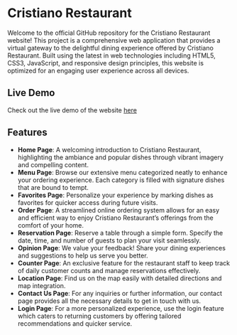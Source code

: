 # Cristiano Restaurant

Welcome to the official GitHub repository for the Cristiano Restaurant website! This project is a comprehensive web application that provides a virtual gateway to the delightful dining experience offered by Cristiano Restaurant. Built using the latest in web technologies including HTML5, CSS3, JavaScript, and responsive design principles, this website is optimized for an engaging user experience across all devices.

## Live Demo

Check out the live demo of the website [here](https://mohammadabushams.github.io/Restaurant-App-HTML-CSS-JS/)

## Features

- **Home Page**: A welcoming introduction to Cristiano Restaurant, highlighting the ambiance and popular dishes through vibrant imagery and compelling content.
- **Menu Page**: Browse our extensive menu categorized neatly to enhance your ordering experience. Each category is filled with signature dishes that are bound to tempt.
- **Favorites Page**: Personalize your experience by marking dishes as favorites for quicker access during future visits.
- **Order Page**: A streamlined online ordering system allows for an easy and efficient way to enjoy Cristiano Restaurant’s offerings from the comfort of your home.
- **Reservation Page**: Reserve a table through a simple form. Specify the date, time, and number of guests to plan your visit seamlessly.
- **Opinion Page**: We value your feedback! Share your dining experiences and suggestions to help us serve you better.
- **Counter Page**: An exclusive feature for the restaurant staff to keep track of daily customer counts and manage reservations effectively.
- **Location Page**: Find us on the map easily with detailed directions and map integration.
- **Contact Us Page**: For any inquiries or further information, our contact page provides all the necessary details to get in touch with us.
- **Login Page**: For a more personalized experience, use the login feature which caters to returning customers by offering tailored recommendations and quicker service.



